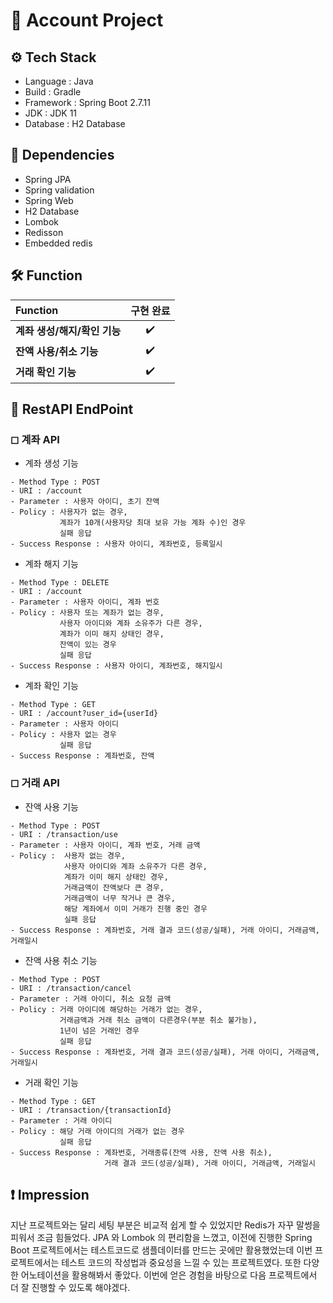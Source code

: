 # 📍 Account Project
## ⚙ Tech Stack
- Language : Java
- Build : Gradle 
- Framework : Spring Boot 2.7.11
- JDK : JDK 11
- Database : H2 Database

## 🔌 Dependencies
- Spring JPA
- Spring validation
- Spring Web
- H2 Database
- Lombok
- Redisson
- Embedded redis

## 🛠 Function
**Function**                 | **구현 완료** | 
:--------------------------  | :----------------: |  
**계좌 생성/해지/확인 기능**  | :heavy_check_mark: | 
**잔액 사용/취소 기능**       | :heavy_check_mark: | 
**거래 확인 기능**            | :heavy_check_mark: | 

## 🔻 RestAPI EndPoint
### ◻ 계좌 API
- 계좌 생성 기능
```
- Method Type : POST
- URI : /account
- Parameter : 사용자 아이디, 초기 잔액
- Policy : 사용자가 없는 경우, 
           계좌가 10개(사용자당 최대 보유 가능 계좌 수)인 경우 
           실패 응답
- Success Response : 사용자 아이디, 계좌번호, 등록일시
```
- 계좌 해지 기능
```
- Method Type : DELETE
- URI : /account
- Parameter : 사용자 아이디, 계좌 번호
- Policy : 사용자 또는 계좌가 없는 경우, 
           사용자 아이디와 계좌 소유주가 다른 경우, 
           계좌가 이미 해지 상태인 경우, 
           잔액이 있는 경우 
           실패 응답
- Success Response : 사용자 아이디, 계좌번호, 해지일시
```
- 계좌 확인 기능
```
- Method Type : GET
- URI : /account?user_id={userId}
- Parameter : 사용자 아이디
- Policy : 사용자 없는 경우 
           실패 응답
- Success Response : 계좌번호, 잔액
```
### ◻ 거래 API
- 잔액 사용 기능
```
- Method Type : POST
- URI : /transaction/use
- Parameter : 사용자 아이디, 계좌 번호, 거래 금액
- Policy :  사용자 없는 경우, 
            사용자 아이디와 계좌 소유주가 다른 경우, 
            계좌가 이미 해지 상태인 경우, 
            거래금액이 잔액보다 큰 경우, 
            거래금액이 너무 작거나 큰 경우,
            해당 계좌에서 이미 거래가 진행 중인 경우
            실패 응답
- Success Response : 계좌번호, 거래 결과 코드(성공/실패), 거래 아이디, 거래금액, 거래일시
```
- 잔액 사용 취소 기능
```
- Method Type : POST
- URI : /transaction/cancel
- Parameter : 거래 아이디, 취소 요청 금액
- Policy : 거래 아이디에 해당하는 거래가 없는 경우, 
           거래금액과 거래 취소 금액이 다른경우(부분 취소 불가능),
           1년이 넘은 거래인 경우
           실패 응답
- Success Response : 계좌번호, 거래 결과 코드(성공/실패), 거래 아이디, 거래금액, 거래일시
```
- 거래 확인 기능
```
- Method Type : GET
- URI : /transaction/{transactionId}
- Parameter : 거래 아이디
- Policy : 해당 거래 아이디의 거래가 없는 경우 
           실패 응답
- Success Response : 계좌번호, 거래종류(잔액 사용, 잔액 사용 취소), 
                     거래 결과 코드(성공/실패), 거래 아이디, 거래금액, 거래일시
```
## ❗ Impression
지난 프로젝트와는 달리 세팅 부분은 비교적 쉽게 할 수 있었지만 Redis가 자꾸 말썽을 피워서 조금 힘들었다. JPA 와 Lombok 의 편리함을 느꼈고, 
이전에 진행한 Spring Boot 프로젝트에서는 테스트코드로 샘플데이터를 만드는 곳에만 활용했었는데 이번 프로젝트에서는 테스트 코드의 작성법과 중요성을 느낄 수 있는 프로젝트였다. 또한 다양한 어노테이션을 활용해봐서 좋았다. 이번에 얻은 경험을 바탕으로 다음 프로젝트에서 더 잘 진행할 수 있도록 해야겠다.  

